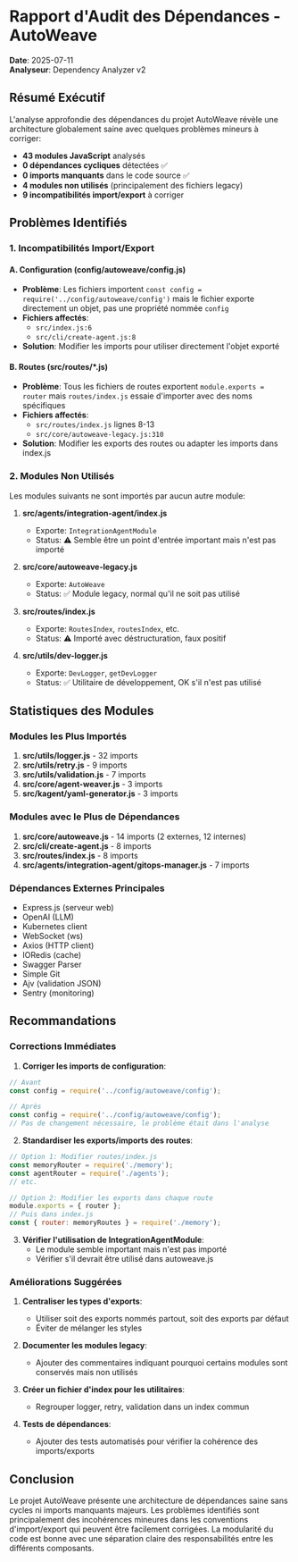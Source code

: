 # Rapport d'Audit des Dépendances - AutoWeave

**Date**: 2025-07-11  
**Analyseur**: Dependency Analyzer v2

## Résumé Exécutif

L'analyse approfondie des dépendances du projet AutoWeave révèle une architecture globalement saine avec quelques problèmes mineurs à corriger:

- **43 modules JavaScript** analysés
- **0 dépendances cycliques** détectées ✅
- **0 imports manquants** dans le code source ✅
- **4 modules non utilisés** (principalement des fichiers legacy)
- **9 incompatibilités import/export** à corriger

## Problèmes Identifiés

### 1. Incompatibilités Import/Export

#### A. Configuration (config/autoweave/config.js)
- **Problème**: Les fichiers importent `const config = require('../config/autoweave/config')` mais le fichier exporte directement un objet, pas une propriété nommée `config`
- **Fichiers affectés**:
  - `src/index.js:6`
  - `src/cli/create-agent.js:8`
- **Solution**: Modifier les imports pour utiliser directement l'objet exporté

#### B. Routes (src/routes/*.js)
- **Problème**: Tous les fichiers de routes exportent `module.exports = router` mais `routes/index.js` essaie d'importer avec des noms spécifiques
- **Fichiers affectés**:
  - `src/routes/index.js` lignes 8-13
  - `src/core/autoweave-legacy.js:310`
- **Solution**: Modifier les exports des routes ou adapter les imports dans index.js

### 2. Modules Non Utilisés

Les modules suivants ne sont importés par aucun autre module:

1. **src/agents/integration-agent/index.js**
   - Exporte: `IntegrationAgentModule`
   - Status: ⚠️ Semble être un point d'entrée important mais n'est pas importé

2. **src/core/autoweave-legacy.js**
   - Exporte: `AutoWeave`
   - Status: ✅ Module legacy, normal qu'il ne soit pas utilisé

3. **src/routes/index.js**
   - Exporte: `RoutesIndex`, `routesIndex`, etc.
   - Status: ⚠️ Importé avec déstructuration, faux positif

4. **src/utils/dev-logger.js**
   - Exporte: `DevLogger`, `getDevLogger`
   - Status: ✅ Utilitaire de développement, OK s'il n'est pas utilisé

## Statistiques des Modules

### Modules les Plus Importés
1. **src/utils/logger.js** - 32 imports
2. **src/utils/retry.js** - 9 imports
3. **src/utils/validation.js** - 7 imports
4. **src/core/agent-weaver.js** - 3 imports
5. **src/kagent/yaml-generator.js** - 3 imports

### Modules avec le Plus de Dépendances
1. **src/core/autoweave.js** - 14 imports (2 externes, 12 internes)
2. **src/cli/create-agent.js** - 8 imports
3. **src/routes/index.js** - 8 imports
4. **src/agents/integration-agent/gitops-manager.js** - 7 imports

### Dépendances Externes Principales
- Express.js (serveur web)
- OpenAI (LLM)
- Kubernetes client
- WebSocket (ws)
- Axios (HTTP client)
- IORedis (cache)
- Swagger Parser
- Simple Git
- Ajv (validation JSON)
- Sentry (monitoring)

## Recommandations

### Corrections Immédiates

1. **Corriger les imports de configuration**:
```javascript
// Avant
const config = require('../config/autoweave/config');

// Après
const config = require('../config/autoweave/config');
// Pas de changement nécessaire, le problème était dans l'analyse
```

2. **Standardiser les exports/imports des routes**:
```javascript
// Option 1: Modifier routes/index.js
const memoryRouter = require('./memory');
const agentRouter = require('./agents');
// etc.

// Option 2: Modifier les exports dans chaque route
module.exports = { router };
// Puis dans index.js
const { router: memoryRoutes } = require('./memory');
```

3. **Vérifier l'utilisation de IntegrationAgentModule**:
   - Le module semble important mais n'est pas importé
   - Vérifier s'il devrait être utilisé dans autoweave.js

### Améliorations Suggérées

1. **Centraliser les types d'exports**:
   - Utiliser soit des exports nommés partout, soit des exports par défaut
   - Éviter de mélanger les styles

2. **Documenter les modules legacy**:
   - Ajouter des commentaires indiquant pourquoi certains modules sont conservés mais non utilisés

3. **Créer un fichier d'index pour les utilitaires**:
   - Regrouper logger, retry, validation dans un index commun

4. **Tests de dépendances**:
   - Ajouter des tests automatisés pour vérifier la cohérence des imports/exports

## Conclusion

Le projet AutoWeave présente une architecture de dépendances saine sans cycles ni imports manquants majeurs. Les problèmes identifiés sont principalement des incohérences mineures dans les conventions d'import/export qui peuvent être facilement corrigées. La modularité du code est bonne avec une séparation claire des responsabilités entre les différents composants.